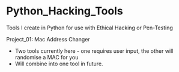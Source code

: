 # Python_Hacking_Tools
Tools I create in Python for use with Ethical Hacking or Pen-Testing


Project_01: Mac Address Changer
  * Two tools currently here - one requires user input, the other will randomise a MAC for you
  * Will combine into one tool in future.

  
   
